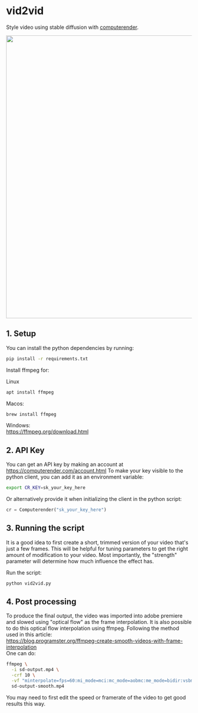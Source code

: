 # vid2vid 
  
Style video using stable diffusion with [computerender](https://computerender.com).  

<img src="/python/vid2vid/example.gif?raw=true" width="768px">

## 1. Setup
You can install the python dependencies by running:

```bash
pip install -r requirements.txt
```

Install ffmpeg for:  
  
Linux
```bash
apt install ffmpeg
```
Macos:
```bash
brew install ffmpeg
```
Windows:  
https://ffmpeg.org/download.html

## 2. API Key
You can get an API key by making an account at https://computerender.com/account.html
To make your key visible to the python client, you can add it as an environment variable:
```bash
export CR_KEY=sk_your_key_here
```
Or alternatively provide it when initializing the client in the python script:
```python
cr = Computerender("sk_your_key_here")
```

## 3. Running the script 
It is a good idea to first create a short, trimmed version of your video that's just a few frames.
This will be helpful for tuning parameters to get the right amount of modification to your video.
Most importantly, the "strength" parameter will determine how much influence the effect has.

Run the script:
```bash
python vid2vid.py
```

## 4. Post processing
To produce the final output, the video was imported into adobe premiere and slowed using "optical flow" as the frame interpolation. It is also possible to do this optical flow interpolation using ffmpeg. 
Following the method used in this article:  
https://blog.programster.org/ffmpeg-create-smooth-videos-with-frame-interpolation  
One can do:  
```bash
ffmpeg \
  -i sd-output.mp4 \
  -crf 10 \
  -vf "minterpolate=fps=60:mi_mode=mci:mc_mode=aobmc:me_mode=bidir:vsbmc=1" \
  sd-output-smooth.mp4
```
You may need to first edit the speed or framerate of the video to get good results this way.

